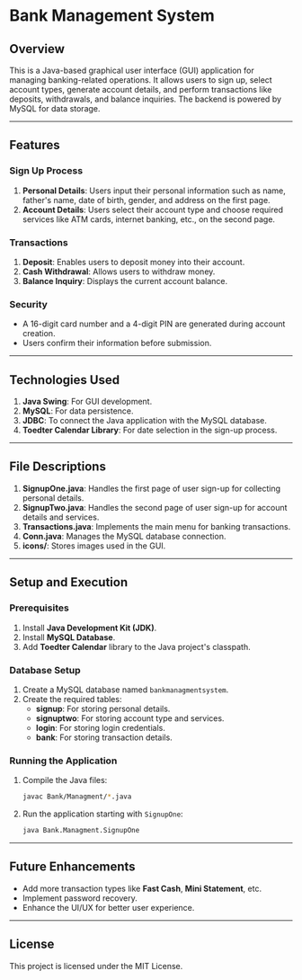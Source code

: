 
# Bank Management System

## Overview

This is a Java-based graphical user interface (GUI) application for managing banking-related operations. It allows users to sign up, select account types, generate account details, and perform transactions like deposits, withdrawals, and balance inquiries. The backend is powered by MySQL for data storage.

---

## Features

### Sign Up Process
1. **Personal Details**: Users input their personal information such as name, father's name, date of birth, gender, and address on the first page.
2. **Account Details**: Users select their account type and choose required services like ATM cards, internet banking, etc., on the second page.

### Transactions
1. **Deposit**: Enables users to deposit money into their account.
2. **Cash Withdrawal**: Allows users to withdraw money.
3. **Balance Inquiry**: Displays the current account balance.

### Security
- A 16-digit card number and a 4-digit PIN are generated during account creation.
- Users confirm their information before submission.

---

## Technologies Used

1. **Java Swing**: For GUI development.
2. **MySQL**: For data persistence.
3. **JDBC**: To connect the Java application with the MySQL database.
4. **Toedter Calendar Library**: For date selection in the sign-up process.

---

## File Descriptions

1. **SignupOne.java**: Handles the first page of user sign-up for collecting personal details.
2. **SignupTwo.java**: Handles the second page of user sign-up for account details and services.
3. **Transactions.java**: Implements the main menu for banking transactions.
4. **Conn.java**: Manages the MySQL database connection.
5. **icons/**: Stores images used in the GUI.

---

## Setup and Execution

### Prerequisites
1. Install **Java Development Kit (JDK)**.
2. Install **MySQL Database**.
3. Add **Toedter Calendar** library to the Java project's classpath.

### Database Setup
1. Create a MySQL database named `bankmanagmentsystem`.
2. Create the required tables:
   - **signup**: For storing personal details.
   - **signuptwo**: For storing account type and services.
   - **login**: For storing login credentials.
   - **bank**: For storing transaction details.

### Running the Application
1. Compile the Java files:
   ```bash
   javac Bank/Managment/*.java
   ```
2. Run the application starting with `SignupOne`:
   ```bash
   java Bank.Managment.SignupOne
   ```

---

## Future Enhancements
- Add more transaction types like **Fast Cash**, **Mini Statement**, etc.
- Implement password recovery.
- Enhance the UI/UX for better user experience.

---

## License
This project is licensed under the MIT License.
